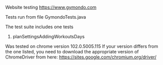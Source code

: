 Website testing  https://www.gymondo.com

Tests run from file GymondoTests.java

The test suite includes one tests

1. planSettingsAddingWorkoutsDays

Was tested on chrome version 102.0.5005.115
If your version differs from the one listed, you need to download the appropriate version of 
ChromeDriver from here: https://sites.google.com/chromium.org/driver/
